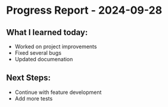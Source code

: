 # Progress Report - 2024-09-28
## What I learned today:
- Worked on project improvements
- Fixed several bugs
- Updated documenation

## Next Steps:
- Continue with feature development
- Add more tests
